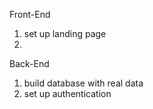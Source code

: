 Front-End
1. set up landing page
2. 



Back-End
1. build database with real data
2. set up authentication